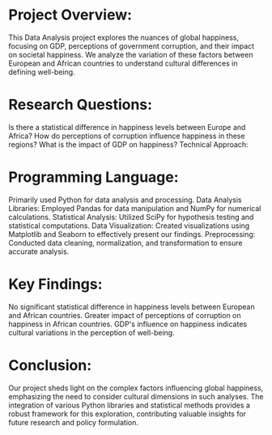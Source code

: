 <h1>Project Overview:</h1>
This Data Analysis project explores the nuances of global happiness, focusing on GDP, perceptions of government corruption, and their impact on societal happiness. We analyze the variation of these factors between European and African countries to understand cultural differences in defining well-being.

# Research Questions:
Is there a statistical difference in happiness levels between Europe and Africa?
How do perceptions of corruption influence happiness in these regions?
What is the impact of GDP on happiness?
Technical Approach:

# Programming Language: 
Primarily used Python for data analysis and processing.
Data Analysis Libraries: Employed Pandas for data manipulation and NumPy for numerical calculations.
Statistical Analysis: Utilized SciPy for hypothesis testing and statistical computations.
Data Visualization: Created visualizations using Matplotlib and Seaborn to effectively present our findings.
Preprocessing: Conducted data cleaning, normalization, and transformation to ensure accurate analysis.

# Key Findings:
No significant statistical difference in happiness levels between European and African countries.
Greater impact of perceptions of corruption on happiness in African countries.
GDP's influence on happiness indicates cultural variations in the perception of well-being.

# Conclusion:
Our project sheds light on the complex factors influencing global happiness, emphasizing the need to consider cultural dimensions in such analyses. The integration of various Python libraries and statistical methods provides a robust framework for this exploration, contributing valuable insights for future research and policy formulation.
